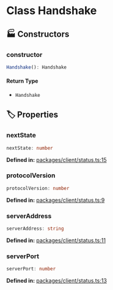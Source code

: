 # Class Handshake

## 🏭 Constructors

### constructor

```ts
Handshake(): Handshake
```
#### Return Type

- `Handshake`


## 🏷️ Properties

### nextState

```ts
nextState: number
```
<p style="font-size: 14px; color: var(--vp-c-text-2)">
<strong>Defined in:</strong> <a href="https://github.com/voxelum/minecraft-launcher-core-node/blob/master/packages/client/status.ts#L15" target="_blank" rel="noreferrer">packages/client/status.ts:15</a>
</p>


### protocolVersion

```ts
protocolVersion: number
```
<p style="font-size: 14px; color: var(--vp-c-text-2)">
<strong>Defined in:</strong> <a href="https://github.com/voxelum/minecraft-launcher-core-node/blob/master/packages/client/status.ts#L9" target="_blank" rel="noreferrer">packages/client/status.ts:9</a>
</p>


### serverAddress

```ts
serverAddress: string
```
<p style="font-size: 14px; color: var(--vp-c-text-2)">
<strong>Defined in:</strong> <a href="https://github.com/voxelum/minecraft-launcher-core-node/blob/master/packages/client/status.ts#L11" target="_blank" rel="noreferrer">packages/client/status.ts:11</a>
</p>


### serverPort

```ts
serverPort: number
```
<p style="font-size: 14px; color: var(--vp-c-text-2)">
<strong>Defined in:</strong> <a href="https://github.com/voxelum/minecraft-launcher-core-node/blob/master/packages/client/status.ts#L13" target="_blank" rel="noreferrer">packages/client/status.ts:13</a>
</p>


